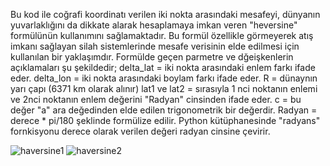 Bu kod ile coğrafi koordinatı verilen iki nokta arasındaki mesafeyi, dünyanın yuvarlaklığını da dikkate alarak hesaplamaya imkan veren "heversine" formülünün kullanımını sağlamaktadır. 
Bu formül özellikle görmeyerek atış imkanı sağlayan silah sistemlerinde mesafe verisinin elde edilmesi için kullanılan bir yaklaşımdır.
Formülde geçen parmetre ve dğeişkenlerin açıklamaları şu şekildedir;
delta_lat = iki nokta arasındaki enlem farkı ifade eder.
delta_lon = iki nokta arasındaki boylam farkı ifade eder.
R = dünaynın yarı çapı (6371 km olarak alınır)
lat1 ve lat2 = sırasıyla 1 nci noktanın enlemi ve 2nci noktanın enlem değerini "Radyan" cinsinden ifade eder.
c = bu değer "a" ara değedinden elde edilen trigonometrik bir değerdir.
Radyan = derece * pi/180 şeklinde formülize edilir. Python kütüphanesinde "radyans" fornkisyonu derece olarak verilen değeri radyan cinsine çevirir.


![haversine1](https://github.com/tlgbskn/GeographicalDistanceCalculator/assets/47304774/65933564-1aed-4958-906a-cc820efbfb12)
![haversine2](https://github.com/tlgbskn/GeographicalDistanceCalculator/assets/47304774/9eab58e7-1463-4fa9-9b29-69ca1ddacfe2)
